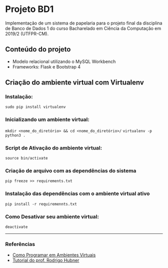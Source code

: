 # Projeto BD1

Implementação de um sistema de papelaria para o projeto final da disciplina de Banco de Dados 1 do curso Bacharelado em Ciência da Computação em 2019/2 (UTFPR-CM).

## Conteúdo do projeto
- Modelo relacional utilizando o MySQL Workbench
- Frameworks: Flask e Bootstrap 4

## Criação do ambiente virtual com Virtualenv

### Instalação:
`sudo pip install virtualenv`

### Inicializando um ambiente virtual:
`mkdir <nome_do_diretório> && cd <nome_do_diretório>/`
`virtualenv -p python3 .`

### Script de Ativação do ambiente virtual:
`source bin/activate`

### Criação de arquivo com as dependências do sistema
`pip freeze >> requirements.txt`

### Instalação das dependências com o ambiente virtual ativo
`pip install -r requiremennts.txt`

### Como Desativar seu ambiente virtual:
`deactivate`

---
### Referências
- [Como Programar em Ambientes Virtuais](https://pythonacademy.com.br/blog/python-e-virtualenv-como-programar-em-ambientes-virtuais)
- [Tutorial do prof. Rodrigo Hubner](https://github.com/rodrigohubner/PSB)
